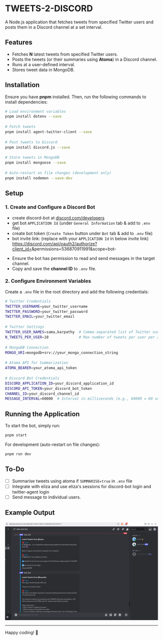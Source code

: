 # TWEETS-2-DISCORD

A Node.js application that fetches tweets from specified Twitter users and posts them in a Discord channel at a set interval.

## Features

- Fetches **N** latest tweets from specified Twitter users.
- Posts the tweets (or their summaries using **Atoma**) in a Discord channel.
- Runs at a user-defined interval.
- Stores tweet data in MongoDB.

## Installation

Ensure you have **pnpm** installed. Then, run the following commands to install dependencies:

```sh
# Load environment variables
pnpm install dotenv --save

# Fetch tweets
pnpm install agent-twitter-client --save

# Post tweets to Discord
pnpm install discord.js --save

# Store tweets in MongoDB
pnpm install mongoose --save

# Auto-restart on file changes (development only)
pnpm install nodemon --save-dev
```

## Setup

### 1. Create and Configure a Discord Bot

- create discord-bot at [discord.com/developers](https://discord.com/developers/)
- get bot `APPLICATION Id` (under `General Information` tab & add to `.env` file)
- create bot token (`Create Token` button under `Bot` tab & add to `.env` file)
- bot invite link: (replace with your `APPLICATION Id` in below invite link)
  https://discord.com/api/oauth2/authorize?client_id=<bot-application-id>&permissions=536870911991&scope=bot-

* Ensure the bot has permission to read and send messages in the target channel.
* Copy and save the **channel ID** to `.env` file.

### 2. Configure Environment Variables

Create a `.env` file in the root directory and add the following credentials:

```sh
# Twitter Credentials
TWITTER_USERNAME=your_twitter_username
TWITTER_PASSWORD=your_twitter_password
TWITTER_EMAIL=your_twitter_email

# Twitter Settings
TWITTER_USER_NAMES=sama,karpathy  # Comma-separated list of Twitter usernames to fetch tweets from
N_TWEETS_PER_USER=10              # Max number of tweets per user per 24-hour cycle

# MongoDB Connection
MONGO_URI=mongodb+srv://your_mongo_connection_string

# Atoma API for Summarization
ATOMA_BEARER=your_atoma_api_token

# Discord Bot Credentials
DISCORD_APPLICATION_ID=your_discord_application_id
DISCORD_API_TOKEN=your_discord_bot_token
CHANNEL_ID=your_discord_channel_id
MESSAGE_INTERVAL=60000  # Interval in milliseconds (e.g., 60000 = 60 sec)
```

## Running the Application

To start the bot, simply run:

```sh
pnpm start
```

For development (auto-restart on file changes):

```sh
pnpm run dev
```

## To-Do

- [ ] Summarise tweets using atoma if `SUMMARISE=true` in `.env` file
- [ ] Integrate with eliza and use eliza's sessions for discord-bot login and twitter-agent login
- [ ] Send message to individual users.

## Example Output

![Example message](./demo-tweeds-2-discord.png)

---

Happy coding! 🚀
